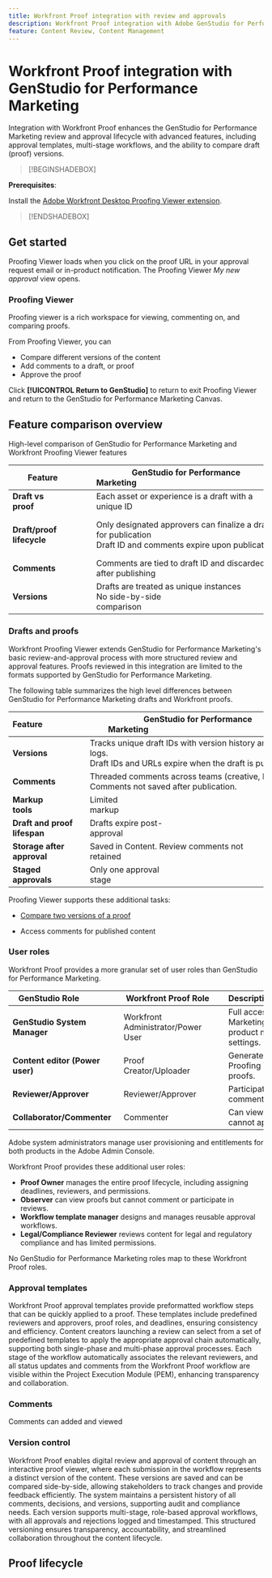 ```yaml
---
title: Workfront Proof integration with review and approvals
description: Workfront Proof integration with Adobe GenStudio for Performance Marketing.
feature: Content Review, Content Management
---
```

# Workfront Proof integration with GenStudio for Performance Marketing

Integration with Workfront Proof enhances the GenStudio for Performance Marketing review and approval lifecycle with advanced features, including approval templates, multi-stage workflows, and the ability to compare draft (proof) versions.

>[!BEGINSHADEBOX]

**Prerequisites**:

Install the [Adobe Workfront Desktop Proofing Viewer extension](https://experienceleague.adobe.com/en/docs/workfront/using/review-and-approve-work/proofing/review-proofs-in-workfront/review-a-proof/review-proof-in-web-viewer-extension).

>[!ENDSHADEBOX]

## Get started

Proofing Viewer loads when you click on the proof URL in your approval request email or in-product notification. The Proofing Viewer _My new approval_ view opens. 

### Proofing Viewer

Proofing viewer is a rich workspace for viewing, commenting on, and comparing proofs. 

From Proofing Viewer, you can 

* Compare different versions of the content
* Add comments to a draft, or proof
* Approve the proof

Click **[!UICONTROL Return to GenStudio]** to return to exit Proofing Viewer and return to the GenStudio for Performance Marketing Canvas.

## Feature comparison overview

High-level comparison of GenStudio for Performance Marketing and Workfront Proofing Viewer features

| Feature        | GenStudio for Performance Marketing                                                                 | Workfront Proof                                                                 |
|-------------------------------|------------------------------------------------------------------------------------------------------|----------------------------------------------------------------------------------|
| **Draft vs proof**            | Each asset or experience is a draft with a unique ID                                      | Each asset or experience is uploaded as a proof                                |
| **Draft/proof lifecycle**        | Only designated approvers can finalize a draft for publication<br>Draft ID and comments expire upon publication | Multi-stage, role-based approval chains with timestamped, persistent logs<br> All versions and comments are retained indefinitely                                              |
| **Comments**                | Comments are tied to draft ID and discarded after publishing                                           | Persistent comments and annotations are retained for audit and compliance           |
| **Versions**           | Drafts are treated as unique instances<br>No side-by-side comparison                                       | Full version control with side-by-side and overlay comparison tools             |

### Drafts and proofs

Workfront Proofing Viewer extends GenStudio for Performance Marketing's basic review-and-approval process with more structured review and approval features. Proofs reviewed in this integration are limited to the formats supported by GenStudio for Performance Marketing.

The following table summarizes the high level differences between GenStudio for Performance Marketing drafts and Workfront proofs. 


| Feature                   | GenStudio for Performance Marketing                                                                 | Workfront Proof                                               |
|---------------------------|------------------------------------------------------------------------------------------------------|----------------------------------------------------------------|
| **Versions**            | Tracks unique draft IDs with version history and status logs.<br>Draft IDs and URLs expire when the draft is published. | Robust version control with side-by-side comparisons           |
| **Comments**            | Threaded comments across teams (creative, legal, etc.).<br>Comments not saved after publication.     | Real-time, threaded comments with tagging and alerts           |
| **Markup tools**          | Limited markup                                                                                       | Rich markup tools (highlight, draw, pin, and strikeout)        |
| **Draft and proof lifespan** | Drafts expire post-approval                                                                      | Proofs are versioned with audit trails and history             |
| **Storage after approval**| Saved in Content. Review comments not retained                                                       | Saved in Workfront DAM or external repositories                |
| **Staged approvals**      | Only one approval stage                                                                              | Multiple approval stages                                       |


Proofing Viewer supports these additional tasks:

* [Compare two versions of a proof](https://experienceleague.adobe.com/en/docs/workfront/using/workfront-proof/work-with-proofs-in-wf-proof/review-proofs-web-proofing-viewer/compare-proofs#comparing-proof-versions)

* Access comments for published content

### User roles

Workfront Proof provides a more granular set of user roles than GenStudio for Performance Marketing. 

| GenStudio Role               | Workfront Proof Role     | Description                                                                 |
|-----------------------------|----------------------------------|-----------------------------------------------------------------------------|
| **GenStudio System Manager**   | Workfront Administrator/Power User | Full access to Genstudio Performance Marketing features such as brand, persona, and product management. Manages workflows and settings. Creates approval templates |
| **Content editor (Power user)**       | Proof Creator/Uploader       | Generates and submits content drafts. In Proofing Viewer, uploads assets and initiates proofs. |
| **Reviewer/Approver**        | Reviewer/Approver            | Participates in multi-stage reviews, adds comments, and approves or rejects content. |
| **Collaborator/Commenter**   | Commenter                      | Can view and comment on drafts or proofs, but cannot approve or reject.     |

Adobe system administrators manage user provisioning and entitlements for both products in the Adobe Admin Console.

Workfront Proof provides these additional user roles:

* **Proof Owner** manages the entire proof lifecycle, including assigning deadlines, reviewers, and permissions.
* **Observer** can view proofs but cannot comment or participate in reviews.
* **Workflow template manager** designs and manages reusable approval workflows.
* **Legal/Compliance Reviewer** reviews content for legal and regulatory compliance and has limited permissions.

No GenStudio for Performance Marketing roles map to these Workfront Proof roles.

### Approval templates

Workfront Proof approval templates provide preformatted workflow steps that can be quickly applied to a proof. These templates include predefined reviewers and approvers, proof roles, and deadlines, ensuring consistency and efficiency. Content creators launching a review can select from a set of predefined templates to apply the appropriate approval chain automatically, supporting both single-phase and multi-phase approval processes. Each stage of the workflow automatically associates the relevant reviewers, and all status updates and comments from the Workfront Proof workflow are visible within the Project Execution Module (PEM), enhancing transparency and collaboration.

### Comments

Comments can added and viewed 


### Version control

Workfront Proof enables digital review and approval of content through an interactive proof viewer, where each submission in the workflow represents a distinct version of the content. These versions are saved and can be compared side-by-side, allowing stakeholders to track changes and provide feedback efficiently. The system maintains a persistent history of all comments, decisions, and versions, supporting audit and compliance needs. Each version supports multi-stage, role-based approval workflows, with all approvals and rejections logged and timestamped. This structured versioning ensures transparency, accountability, and streamlined collaboration throughout the content lifecycle.

## Proof lifecycle
